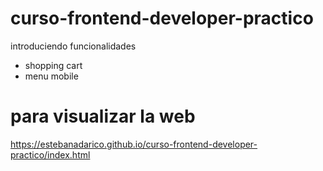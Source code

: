 # curso-frontend-developer-practico
introduciendo funcionalidades
- shopping cart
- menu mobile 

# para visualizar la web
https://estebanadarico.github.io/curso-frontend-developer-practico/index.html
